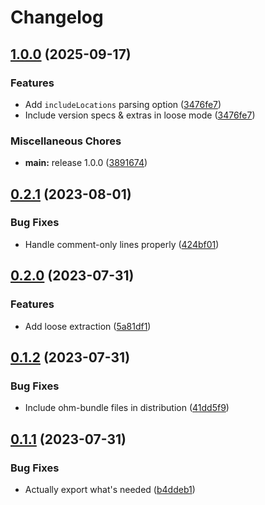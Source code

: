 # Changelog

## [1.0.0](https://github.com/Twixes/pip-requirements-js/compare/v0.2.1...v1.0.0) (2025-09-17)


### Features

* Add `includeLocations` parsing option ([3476fe7](https://github.com/Twixes/pip-requirements-js/commit/3476fe7e34fd606a4fedd0268c088eaf0c646b5b))
* Include version specs & extras in loose mode ([3476fe7](https://github.com/Twixes/pip-requirements-js/commit/3476fe7e34fd606a4fedd0268c088eaf0c646b5b))


### Miscellaneous Chores

* **main:** release 1.0.0 ([3891674](https://github.com/Twixes/pip-requirements-js/commit/389167428a8c8289f47eb93a82f56a440b83f760))

## [0.2.1](https://github.com/Twixes/pip-requirements-js/compare/v0.2.0...v0.2.1) (2023-08-01)


### Bug Fixes

* Handle comment-only lines properly ([424bf01](https://github.com/Twixes/pip-requirements-js/commit/424bf01c0a1f6d7a41c1f24b010803e77e29863c))

## [0.2.0](https://github.com/Twixes/pip-requirements-js/compare/v0.1.2...v0.2.0) (2023-07-31)


### Features

* Add loose extraction ([5a81df1](https://github.com/Twixes/pip-requirements-js/commit/5a81df11b6ac331d3dabe842b934d3faf3bd48ba))

## [0.1.2](https://github.com/Twixes/pip-requirements-js/compare/v0.1.1...v0.1.2) (2023-07-31)


### Bug Fixes

* Include ohm-bundle files in distribution ([41dd5f9](https://github.com/Twixes/pip-requirements-js/commit/41dd5f9d86bbc4639806d1da675acb8b09c79c3e))

## [0.1.1](https://github.com/Twixes/pip-requirements-js/compare/v0.1.0...v0.1.1) (2023-07-31)


### Bug Fixes

* Actually export what's needed ([b4ddeb1](https://github.com/Twixes/pip-requirements-js/commit/b4ddeb1dbb20708c78d1d3ae3ec731accc5bb0cd))
